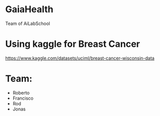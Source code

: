 # GaiaHealth
Team of AiLabSchool

#  Using kaggle for Breast Cancer
https://www.kaggle.com/datasets/uciml/breast-cancer-wisconsin-data

# Team:
 - Roberto
 - Francisco
 - Rod
 - Jonas
